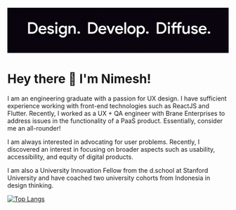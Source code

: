 ![Developer and Designer](https://github.com/nimeshm05/nimeshm05/blob/main/IMG_20210702_0107291.jpg)

# Hey there 👋 I'm Nimesh!

I am an engineering graduate with a passion for UX design. I have sufficient experience working with front-end technologies such as ReactJS and Flutter. Recently, I worked as a UX + QA engineer with Brane Enterprises to address issues in the functionality of a PaaS product. Essentially, consider me an all-rounder!

I am always interested in advocating for user problems. Recently, I discovered an interest in focusing on broader aspects such as usability, accessibility, and equity of digital products.

I am also a University Innovation Fellow from the d.school at Stanford University and have coached two university cohorts from Indonesia in design thinking.

[![Top Langs](https://github-readme-stats.vercel.app/api/top-langs/?username=nimeshm05)](https://github.com/anuraghazra/github-readme-stats)

